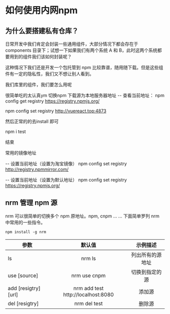 # 如何使用内网npm
## 为什么要搭建私有仓库？

日常开发中我们肯定会封装一些通用组件，大部分情况下都会存在于 components 目录下；试想一下如果我们有两个系统 A 和 B，此时这两个系统都要用到的组件我们该如何封装呢？

这种情况下我们还是开发一个包托管到 npm 比较靠谱，随用随下载。但是这些组件有一定的隐私性，我们又不想让别人看到。




我们库里的组件，我们要怎么用呢

很简单吃的太认真ym 
切换npm 下载源为本地服务器地址
-- 查看当前地址：
npm config get registry
https://registry.npmjs.org/
  
npm config set registry http://vuereact.top:4873

 然后正常的的去install 即可

 npm i test



结束





 常用的镜像地址

-- 设置当前地址（设置为淘宝镜像）
npm config set registry http://registry.npmmirror.com/
 
-- 设置当前地址（设置为默认地址）
npm config set registry https://registry.npmjs.org/






## nrm 管理 npm 源
nrm 可以很简单的切换多个 npm 原地址。npm, cnpm ... ... 下面简单罗列 nrm 中常用的一些指令。

```shell
npm install -g nrm

```


| 参数 | 默认值 | 示例描述| 
| --------   | :-----:  | :----:  |
| ls  | nrm ls | 列出所有的源地址 | 
| use [source] | nrm use cnpm | 切换到指定的源 | 
| add [resigtry] [url] | nrm add test http://localhost:8080 | 添加源 |
| del [resigtry] | nrm del test | 删除源 | 

